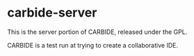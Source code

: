 # carbide-server

This is the server portion of CARBIDE, released under the GPL.

CARBIDE is a test run at trying to create a collaborative IDE.


